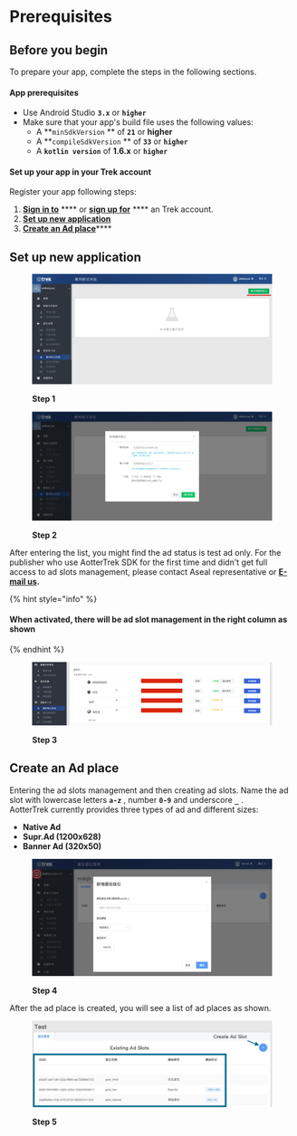 # Prerequisites

## Before you begin <a href="#before_you_begin" id="before_you_begin"></a>

To prepare your app, complete the steps in the following sections.

#### App prerequisites <a href="#app_prerequisites" id="app_prerequisites"></a>

* Use Android Studio **`3.x`** or **`higher`**
* Make sure that your app's build file uses the following values:
  * A **`minSdkVersion` ** of **`21`** or **higher**
  * A **`compileSdkVersion` ** of **`33`** or **`higher`**
  * A **`kotlin version`** of **1.6.x** or **`higher`**

#### Set up your app in your Trek account <a href="#set_up_your_app_in_your_admob_account" id="set_up_your_app_in_your_admob_account"></a>

Register your app  following steps:

1. [**Sign in to**](https://trek.aotter.net/) **** or [**sign up for**](https://trek.aotter.net/) **** an Trek account.
2. [**Set up new application**](prerequisites.md#set-up-new-application)
3. ​[**Create an Ad place**](prerequisites.md#create-an-ad-place)****

## **Set up new application**

<div>

<figure><img src="../../.gitbook/assets/step 1.png" alt=""><figcaption><p><strong>Step 1</strong></p></figcaption></figure>

 

<figure><img src="../../.gitbook/assets/step 2.png" alt=""><figcaption><p><strong>Step 2</strong></p></figcaption></figure>

</div>

After entering the list, you might find the ad status is test ad only. For the publisher who use AotterTrek SDK for the first time and didn't get full access to ad slots management, please contact Aseal representative or [**E-mail us**](https://aseal.in/contactus)**.**

{% hint style="info" %}
#### **When activated, there will be ad slot management in the right column as shown** <a href="#after-entering-the-list-you-will-find-that-when-the-advertisement-is-activated-there-will-be-slot-ma" id="after-entering-the-list-you-will-find-that-when-the-advertisement-is-activated-there-will-be-slot-ma"></a>
{% endhint %}

<figure><img src="../../.gitbook/assets/step 3.png" alt=""><figcaption><p><strong>Step 3</strong></p></figcaption></figure>

## **Create an Ad place**

Entering the ad slots management and then creating ad slots. Name the ad slot with lowercase letters **`a-z`** , number **`0-9`** and underscore **`_`** .\
AotterTrek currently provides three types of ad and different sizes:

* **Native Ad**
* **Supr.Ad (1200x628)**
* **Banner Ad (320x50)**

<figure><img src="../../.gitbook/assets/step 4.png" alt=""><figcaption><p><strong>Step 4</strong></p></figcaption></figure>

After the ad place is created, you will see a list of ad places as shown.

<figure><img src="../../.gitbook/assets/step 5.jpg" alt=""><figcaption><p><strong>Step 5</strong></p></figcaption></figure>
